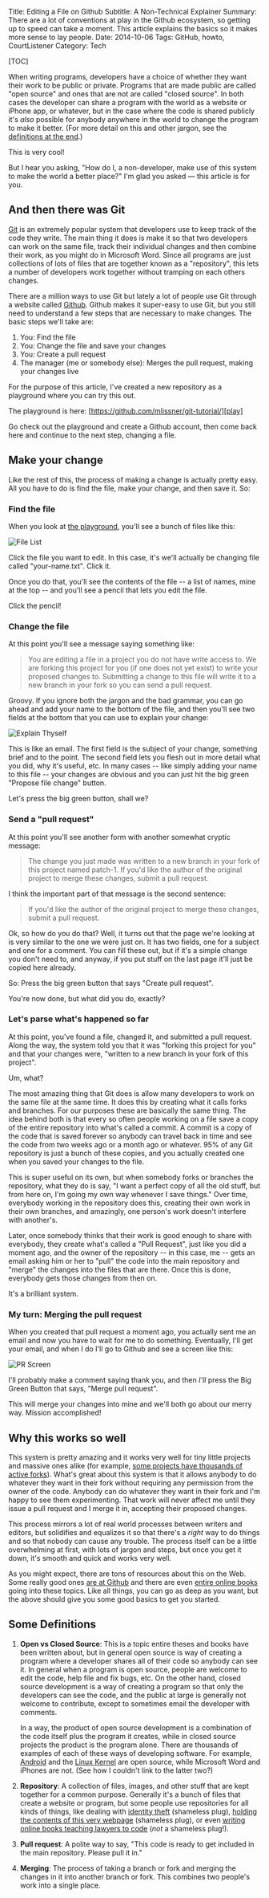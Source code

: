 Title: Editing a File on Github
Subtitle: A Non-Technical Explainer
Summary: There are a lot of conventions at play in the Github ecosystem, so getting up to speed can take a moment. This article explains the basics so it makes more sense to lay people.
Date: 2014-10-06
Tags: GitHub, howto, CourtListener
Category: Tech

[TOC]

When writing programs, developers have a choice of whether they want their work to be public or private. Programs that are made public are called "open source" and ones that are not are called "closed source". In both cases the developer can share a program with the world as a website or iPhone app, or whatever, but in the case where the code is shared publicly it's *also* possible for anybody anywhere in the world to change the program to make it better. (For more detail on this and other jargon, see the [definitions at the end][def].)

This is very cool! 

But I hear you asking, "How do I, a non-developer, make use of this system to make the world a better place?" I'm glad you asked &mdash; this article is for you.


## And then there was Git

[Git] is an extremely popular system that developers use to keep track of the code they write. The main thing it does is make it so that two developers can work on the same file, track their individual changes and then combine their work, as you might do in Microsoft Word. Since all programs are just collections of lots of files that are together known as a "repository", this lets a number of developers work together without tramping on each others changes.

There are a million ways to use Git but lately a lot of people use Git through a website called [Github][gh]. Github makes it super-easy to use Git, but you still need to understand a few steps that are necessary to make changes. The basic steps we'll take are:

1. You: Find the file
1. You: Change the file and save your changes
1. You: Create a pull request
1. The manager (me or somebody else): Merges the pull request, making your changes live

For the purpose of this article, I've created a new repository as a playground where you can try this out. 

The playground is here: [https://github.com/mlissner/git-tutorial/][play]

Go check out the playground and create a Github account, then come back here and continue to the next step, changing a file. 


## Make your change

Like the rest of this, the process of making a change is actually pretty easy. All you have to do is find the file, make your change, and then save it. So:


### Find the file

When you look at [the playground][play], you'll see a bunch of files like this:

![File List]({filename}/images/github/file-list.png)

Click the file you want to edit. In this case, it's we'll actually be changing file called "your-name.txt". Click it.

Once you do that, you'll see the contents of the file -- a list of names, mine at the top -- and you'll see a pencil that lets you edit the file. 

Click the pencil! 


### Change the file

At this point you'll see a message saying something like: 

> You are editing a file in a project you do not have write access to. We are forking this project for you (if one does not yet exist) to write your proposed changes to. Submitting a change to this file will write it to a new branch in your fork so you can send a pull request. 

Groovy. If you ignore both the jargon and the bad grammar, you can go ahead and add your name to the bottom of the file, and then you'll see two fields at the bottom that you can use to explain your change:

![Explain Thyself]({filename}/images/github/explain-thyself.png)

This is like an email. The first field is the subject of your change, something brief and to the point. The second field lets you flesh out in more detail what you did, why it's useful, etc. In many cases -- like simply adding your name to this file -- your changes are obvious and you can just hit the big green "Propose file change" button.
 
Let's press the big green button, shall we? 


### Send a "pull request"

At this point you'll see another form with another somewhat cryptic message:

> The change you just made was written to a new branch in your fork of this project named patch-1. If you'd like the author of the original project to merge these changes, submit a pull request.

I think the important part of that message is the second sentence:

> If you'd like the author of the original project to merge these changes, submit a pull request.
 
Ok, so how do you do that? Well, it turns out that the page we're looking at is very similar to the one we were just on. It has two fields, one for a subject and one for a comment. You can fill these out, but if it's a simple change you don't need to, and anyway, if you put stuff on the last page it'll just be copied here already.

So: Press the big green button that says "Create pull request". 

You're now done, but what did you do, exactly? 


### Let's parse what's happened so far

At this point, you've found a file, changed it, and submitted a pull request. Along the way, the system told you that it was "forking this project for you" and that your changes were, "written to a new branch in your fork of this project". 

Um, what? 

The most amazing thing that Git does is allow many developers to work on the same file at the same time. It does this by creating what it calls forks and branches. For our purposes these are basically the same thing. The idea behind both is that every so often people working on a file save a copy of the entire repository into what's called a commit. A commit is a copy of the code that is saved forever so anybody can travel back in time and see the code from two weeks ago or a month ago or whatever. 95% of any Git repository is just a bunch of these copies, and you actually created one when you saved your changes to the file. 

This is super useful on its own, but when somebody forks or branches the repository, what they do is say, "I want a perfect copy of all the old stuff, but from here on, I'm going my own way whenever I save things." Over time, everybody working in the repository does this, creating their own work in their own branches, and amazingly, one person's work doesn't interfere with another's. 

Later, once somebody thinks that their work is good enough to share with everybody, they create what's called a "Pull Request", just like you did a moment ago, and the owner of the repository -- in this case, me -- gets an email asking him or her to "pull" the code into the main repository and "merge" the changes into the files that are there. Once this is done, everybody gets those changes from then on. 

It's a brilliant system. 


### My turn: Merging the pull request

When you created that pull request a moment ago, you actually sent me an email and now you have to wait for me to do something. Eventually, I'll get your email, and when I do I'll go to Github and see a screen like this:
 
![PR Screen]({filename}/images/github/pr-screen.png)

I'll probably make a comment saying thank you, and then *I'll* press the Big Green Button that says, "Merge pull request".

This will merge your changes into mine and we'll both go about our merry way. Mission accomplished! 


## Why this works so well

This system is pretty amazing and it works very well for tiny little projects and massive ones alike (for example, [some projects have thousands of active forks][forks]). What's great about this system is that it allows anybody to do whatever they want in their fork without requiring any permission from the owner of the code. Anybody can do whatever they want in their fork and I'm happy to see them experimenting. That work will never affect me until they issue a pull request and I merge it in, accepting their proposed changes.

This process mirrors a lot of real world processes between writers and editors, but solidifies and equalizes it so that there's a *right* way to do things and so that nobody can cause any trouble. The process itself can be a little overwhelming at first, with lots of jargon and steps, but once you get it down, it's smooth and quick and works very well. 

As you might expect, there are tons of resources about this on the Web. Some really good ones [are at Github][tut] and there are even [entire online books][book] going into these topics. Like all things, you can go as deep as you want, but the above should give you some good basics to get you started. 


## Some Definitions

1. **Open vs Closed Source**: This is a topic entire theses and books have been written about, but in general open source is way of creating a program where a developer shares all of their code so anybody can see it. In general when a program is open source, people are welcome to edit the code, help file and fix bugs, etc. On the other hand, closed source development is a way of creating a program so that only the developers can see the code, and the public at large is generally not welcome to contribute, except to sometimes email the developer with comments. 

    In a way, the product of open source development is a combination of the code itself plus the program it creates, while in closed source projects the product is the program alone. There are thousands of examples of each of these ways of developing software. For example, [Android][droid] and the [Linux Kernel][linux] are open source, while Microsoft Word and iPhones are not. (See how I couldn't link to the latter two?)
    
1. **Repository**: A collection of files, images, and other stuff that are kept together for a common purpose. Generally it's a bunch of files that create a website or program, but some people use repositories for all kinds of things, like dealing with [identity theft][id] (shameless plug), [holding the contents of this very webpage][edit] (shameless plug), or even [writing online books teaching lawyers to code][c4l] (*not* a shameless plug!).

1. **Pull request**: A polite way to say, "This code is ready to get included in the main repository. Please pull it in."

1. **Merging**: The process of taking a branch or fork and merging the changes in it into another branch or fork. This combines two people's work into a single place. 


[Git]: http://git-scm.com/
[gh]: https://github.com/
[play]: https://github.com/mlissner/git-tutorial/tree/master
[forks]: https://github.com/torvalds/linux/network
[id]: https://github.com/mlissner/identity-theft
[c4l]: https://github.com/vzvenyach/codingforlawyers/
[tut]: https://guides.github.com/introduction/flow/
[book]: http://git-scm.com/book
[edit]: https://github.com/mlissner/michaeljaylissner.com/edit/master/content/editing-on-github-a-non-technical-explainer.md
[droid]: https://source.android.com/
[linux]: https://github.com/torvalds/linux/
[def]: #some-definitions
